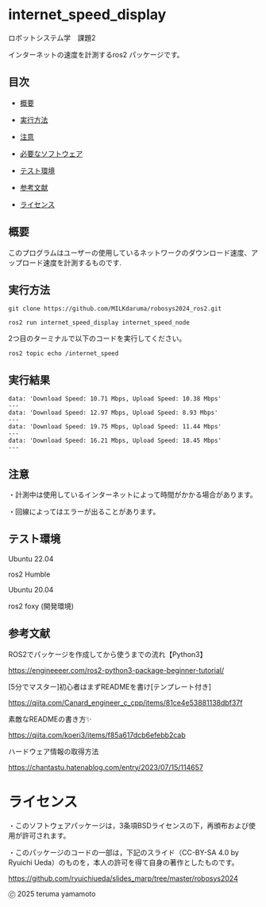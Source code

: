 # internet_speed_display
ロボットシステム学　課題2

インターネットの速度を計測するros2 パッケージです。
## 目次
- [概要](#概要)

- [実行方法](#実行方法)

- [注意](#注意)

- [必要なソフトウェア](#必要なソフトウェア)

- [テスト環境](#テスト環境)

- [参考文献](#参考文献)

- [ライセンス](#ライセンス)

## 概要

このプログラムはユーザーの使用しているネットワークのダウンロード速度、アップロード速度を計測するものです.

## 実行方法
```
git clone https://github.com/MILKdaruma/robosys2024_ros2.git
```

```
ros2 run internet_speed_display internet_speed_node
```

2つ目のターミナルで以下のコードを実行してください。


```
ros2 topic echo /internet_speed
```

## 実行結果

```
data: 'Download Speed: 10.71 Mbps, Upload Speed: 10.38 Mbps'
---
data: 'Download Speed: 12.97 Mbps, Upload Speed: 8.93 Mbps'
---
data: 'Download Speed: 19.75 Mbps, Upload Speed: 11.44 Mbps'
---
data: 'Download Speed: 16.21 Mbps, Upload Speed: 18.45 Mbps'
---
```

## 注意

・計測中は使用しているインターネットによって時間がかかる場合があります。

・回線によってはエラーが出ることがあります。


## テスト環境

Ubuntu 22.04

ros2 Humble

Ubuntu 20.04

ros2 foxy (開発環境)

## 参考文献

ROS2でパッケージを作成してから使うまでの流れ【Python3】

https://engineeeer.com/ros2-python3-package-beginner-tutorial/

[5分でマスター]初心者はまずREADMEを書け[テンプレート付き]

https://qiita.com/Canard_engineer_c_cpp/items/81ce4e53881138dbf37f

素敵なREADMEの書き方✨

https://qiita.com/koeri3/items/f85a617dcb6efebb2cab

ハードウェア情報の取得方法

https://chantastu.hatenablog.com/entry/2023/07/15/114657

# ライセンス

・このソフトウェアパッケージは，3条項BSDライセンスの下，再頒布および使用が許可されます。

・このパッケージのコードの一部は，下記のスライド（CC-BY-SA 4.0 by Ryuichi Ueda）のものを，本人の許可を得て自身の著作としたものです。

https://github.com/ryuichiueda/slides_marp/tree/master/robosys2024

🄫 2025 teruma yamamoto

